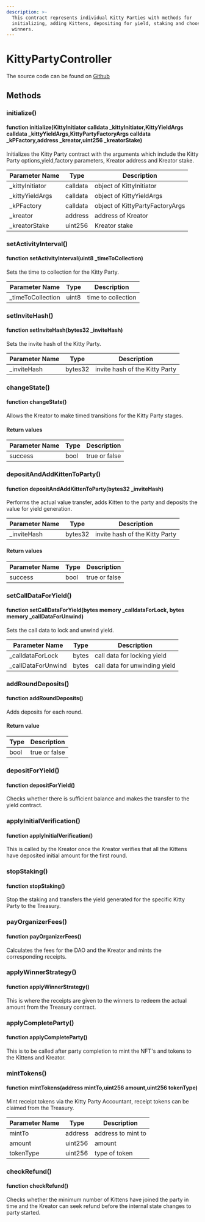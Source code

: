 ```yaml
---
description: >-
  This contract represents individual Kitty Parties with methods for
  initializing, adding Kittens, depositing for yield, staking and choosing
  winners.
---
```


# KittyPartyController

The source code can be found on [Github](https://github.com/kittypartydefi/1-kittyparty-contracts/blob/main/hardhat/contracts/KittyPartyController.sol)

## Methods

### initialize()

#### function initialize(KittyInitiator calldata \_kittyInitiator,KittyYieldArgs calldata \_kittyYieldArgs,KittyPartyFactoryArgs calldata \_kPFactory,address \_kreator,uint256 \_kreatorStake)

Initializes the Kitty Party contract with the arguments which include the Kitty Party options,yield,factory parameters, Kreator address and Kreator stake.

| Parameter Name   | Type     | Description                     |
| ---------------- | -------- | ------------------------------- |
| \_kittyInitiator | calldata | object of KittyInitiator        |
| \_kittyYieldArgs | calldata | object of KittyYieldArgs        |
| \_kPFactory      | calldata | object of KittyPartyFactoryArgs |
| \_kreator        | address  | address of Kreator              |
| \_kreatorStake   | uint256  | Kreator stake                   |

### setActivityInterval()

#### function setActivityInterval(uint8 \_timeToCollection)

Sets the time to collection for the Kitty Party.

| Parameter Name     | Type  | Description        |
| ------------------ | ----- | ------------------ |
| \_timeToCollection | uint8 | time to collection |

### setInviteHash()

#### function setInviteHash(bytes32 \_inviteHash)

Sets the invite hash of the Kitty Party.

| Parameter Name | Type    | Description                    |
| -------------- | ------- | ------------------------------ |
| \_inviteHash   | bytes32 | invite hash of the Kitty Party |

### changeState()

#### function changeState()

Allows the Kreator to make timed transitions for the Kitty Party stages.

#### Return values

| Parameter Name | Type | Description   |
| -------------- | ---- | ------------- |
| success        | bool | true or false |

### depositAndAddKittenToParty()

#### function depositAndAddKittenToParty(bytes32 \_inviteHash)

Performs the actual value transfer, adds Kitten to the party and deposits the value for yield generation.

| Parameter Name | Type     | Description                    |
| -------------- | -------- | ------------------------------ |
| \_inviteHash   | bytes32  | invite hash of the Kitty Party |

#### Return values

| Parameter Name | Type | Description   |
| -------------- | ---- | ------------- |
| success        | bool | true or false |



### setCallDataForYield()

#### function setCallDataForYield(bytes memory \_calldataForLock, bytes memory \_callDataForUnwind)

Sets the call data to lock and unwind yield.

| Parameter Name      | Type   | Description                   |
| ------------------- | ------ | ----------------------------- |
| \_calldataForLock   | bytes  | call data for locking yield   |
| \_callDataForUnwind | bytes  | call data for unwinding yield |

### addRoundDeposits()

#### function addRoundDeposits()

Adds deposits for each round.

#### Return value

| Type | Description   |
| ---- | ------------- |
| bool | true or false |

### depositForYield()

#### function depositForYield()

Checks whether there is sufficient balance and makes the transfer to the yield contract.

### applyInitialVerification()

#### function applyInitialVerification()

This is called by the Kreator once the Kreator verifies that all the Kittens have deposited initial amount for the first round.

### stopStaking()

#### function stopStaking()

Stop the staking and transfers the yield generated for the specific Kitty Party to the Treasury.

### payOrganizerFees()

#### function payOrganizerFees()

Calculates the fees for the DAO and the Kreator and mints the corresponding receipts.

### applyWinnerStrategy()

#### function applyWinnerStrategy()

This is where the receipts are given to the winners to redeem the actual amount from the Treasury contract.

### applyCompleteParty()

#### function applyCompleteParty()

This is to be called after party completion to mint the NFT's and tokens to the Kittens and Kreator.

### mintTokens()

#### function mintTokens(address mintTo,uint256 amount,uint256 tokenType)

Mint receipt tokens via the Kitty Party Accountant, receipt tokens can be claimed from the Treasury.

| Parameter Name | Type    | Description        |
| -------------- | ------- | ------------------ |
| mintTo         | address | address to mint to |
| amount         | uint256 | amount             |
| tokenType      | uint256 | type of token      |

### checkRefund()

#### function checkRefund()

Checks whether the minimum number of Kittens have joined the party in time and the Kreator can seek refund before the internal state changes to party started.

